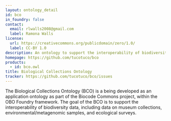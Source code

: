 ```yaml
---
layout: ontology_detail
id: bco
in_foundry: false
contact:
  email: rlwalls2008@gmail.com
  label: Ramona Walls
license:
  url: https://creativecommons.org/publicdomain/zero/1.0/
  label: CC-BY 1.0
description: An ontology to support the interoperability of biodiversity data, including data on museum collections, environmental/metagenomic samples, and ecological surveys.
homepage: https://github.com/tucotuco/bco
products:
  - id: bco.owl
title: Biological Collections Ontology
tracker: https://github.com/tucotuco/bco/issues
---
```


The Biological Collections Ontology (BCO) is a being developed as an application ontology as part of the Biocode Commons project, within the OBO Foundry framework. The goal of the BCO is to support the interoperability of biodiversity data, including data on museum collections, environmental/metagenomic samples, and ecological surveys.
